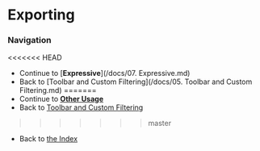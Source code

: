 # Exporting


### Navigation

<<<<<<< HEAD
* Continue to [**Expressive**](/docs/07. Expressive.md)
* Back to [Toolbar and Custom Filtering](/docs/05. Toolbar and Custom Filtering.md)
=======
* Continue to [**Other Usage**](/docs/07.%20Other%20Usage.md)
* Back to [Toolbar and Custom Filtering](/docs/05.%20Toolbar%20and%20Custom%20Filtering.md)
>>>>>>> master
* Back to [the Index](/docs/README.md)
